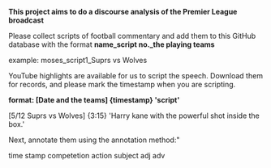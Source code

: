 **This project aims to do a discourse analysis of the Premier League broadcast**

Please collect scripts of football commentary and add them to this GitHub database with the format **name_script no._the playing teams**

example: moses_script1_Suprs vs Wolves

YouTube highlights are available for us to script the speech. Download them for records, and please mark the timestamp when you are scripting.

**format: [Date and the teams] {timestamp} 'script'**

[5/12 Suprs vs Wolves] {3:15} 'Harry kane with the powerful shot inside the box.'


Next, annotate them using the annotation method:"

time stamp
competetion
action
subject
adj
adv
